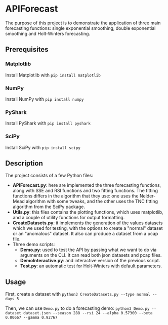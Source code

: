 # APIForecast
The purpose of this project is to demonstrate the application of three main forecasting functions: single exponential smoothing, double exponential smoothing and Holt-Winters forecasting.

## Prerequisites
### Matplotlib
Install Matplotlib with `pip install matplotlib`
### NumPy
Install NumPy with `pip install numpy`
### PyShark
Install PyShark with `pip install pyshark`
### SciPy
Install SciPy with `pip install scipy`

## Description
The project consists of a few Python files:
 - **APIForecast.py**: here are implemented the three forecasting functions, along with SSE and RSI functions and two fitting functions. The fitting functions differs in the algorithm that they use: one uses the Nelder-Mead algorithm with some tweaks, and the other uses the TNC fitting algorithm from the SciPy package.
 - **Utils.py**: this files contains the plotting functions, which uses matplotlib, and a couple of utility functions for output formatting.
 - **CreateDatasets.py**: it implements the generation of the values datasets which we used for testing, with the options to create a "normal" dataset or an "anomalous" dataset. It also can produce a dataset from a pcap file.
 - Three demo scripts:
   - **Demo.py**: used to test the API by passing what we want to do via arguments on the CLI. It can read both json datasets and pcap files.
   - **DemoInteractive.py**: and interactive version of the previous script.
   - **Test.py**: an automatic test for Holt-Winters with default parameters.

## Usage
First, create a dataset with `python3 CreateDatasets.py --type normal --days 5`

Then, we can use `Demo.py` to do a forecasting demo: `python3 Demo.py --dataset dataset.json --season 288 --rsi 24 --alpha 0.57300 --beta 0.00667 --gamma 0.92767`
